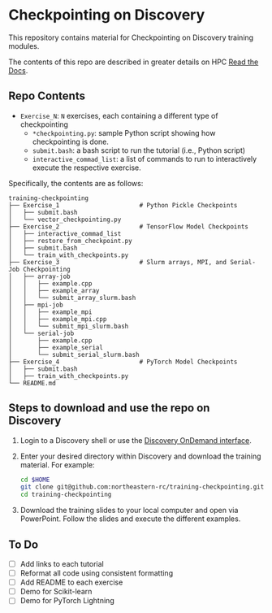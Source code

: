 # Checkpointing on Discovery
This repository contains material for Checkpointing on Discovery
training modules.

The contents of this repo are described in greater details on HPC 
[Read the Docs](https://rc-docs.northeastern.edu/en/latest/best-practices/checkpointing.html).

## Repo Contents
* `Exercise_N`: `N` exercises, each containing a different type of checkpointing
  * `*checkpointing.py`: sample Python script showing how checkpointing is done.
  * `submit.bash`: a bash script to run the tutorial (i.e., Python script)
  *  `interactive_commad_list`: a list of commands to run to interactively execute the respective exercise.

Specifically, the contents are as follows:
```
training-checkpointing
├── Exercise_1                      # Python Pickle Checkpoints
│   ├── submit.bash
│   └── vector_checkpointing.py
├── Exercise_2                      # TensorFlow Model Checkpoints
│   ├── interactive_commad_list
│   ├── restore_from_checkpoint.py
│   ├── submit.bash
│   └── train_with_checkpoints.py
├── Exercise_3                      # Slurm arrays, MPI, and Serial-Job Checkpointing
│   ├── array-job
│   │   ├── example.cpp
│   │   ├── example_array
│   │   └── submit_array_slurm.bash
│   ├── mpi-job
│   │   ├── example_mpi
│   │   ├── example_mpi.cpp
│   │   └── submit_mpi_slurm.bash
│   └── serial-job
│       ├── example.cpp
│       ├── example_serial
│       └── submit_serial_slurm.bash
├── Exercise_4                      # PyTorch Model Checkpoints
│   ├── submit.bash
│   ├── train_with_checkpoints.py
└── README.md
```

## Steps to download and use the repo on Discovery
1. Login to a Discovery shell or use the [Discovery OnDemand interface](https://rc-docs.northeastern.edu/en/latest/first_steps/connect_ood.html).

2. Enter your desired directory within Discovery and download the training material. For example:
    ```bash
    cd $HOME
    git clone git@github.com:northeastern-rc/training-checkpointing.git
    cd training-checkpointing
    ```
3. Download the training slides to your local computer and open via PowerPoint. Follow the slides and execute the 
different examples.

## To Do
-[ ] Add links to each tutorial
-[ ] Reformat all code using consistent formatting
-[ ] Add README to each exercise 
-[ ] Demo for Scikit-learn
-[ ] Demo for PyTorch Lightning 
